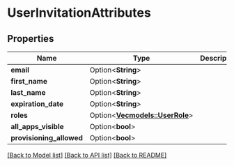 # UserInvitationAttributes

## Properties

Name | Type | Description | Notes
------------ | ------------- | ------------- | -------------
**email** | Option<**String**> |  | [optional]
**first_name** | Option<**String**> |  | [optional]
**last_name** | Option<**String**> |  | [optional]
**expiration_date** | Option<**String**> |  | [optional]
**roles** | Option<[**Vec<models::UserRole>**](UserRole.md)> |  | [optional]
**all_apps_visible** | Option<**bool**> |  | [optional]
**provisioning_allowed** | Option<**bool**> |  | [optional]

[[Back to Model list]](../README.md#documentation-for-models) [[Back to API list]](../README.md#documentation-for-api-endpoints) [[Back to README]](../README.md)


